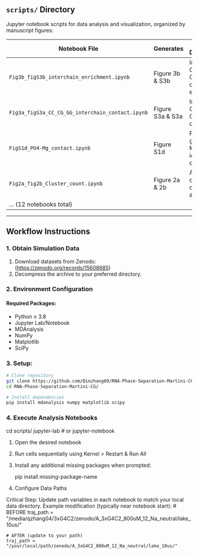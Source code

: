 ## `scripts/` Directory
Jupyter notebook scripts for data analysis and visualization, organized by manuscript figures:

| Notebook File | Generates | Analysis Description |
|---------------|-----------|----------------------|
| `Fig3b_figS3b_interchain_enrichment.ipynb` | Figure 3b & S3b | Inter-chain C-C/C-G/G-G contacts enrichment |
| `Fig3a_figS3a_CC_CG_GG_interchain_contact.ipynb` | Figure S3a & S3a | Intra-chain C-C/C-G/G-G contacts |
| `FigS1d_PO4-Mg_contact.ipynb` | Figure S1d | Phosphate group - Magnesium ion contacts |
| `Fig2a_fig2b_Cluster_count.ipynb` | Figure 2a & 2b | Average cluster count analysis |
| ... (12 notebooks total) | | |

---

## Workflow Instructions

### 1. Obtain Simulation Data
1. Download datasets from Zenodo: (https://zenodo.org/records/15608685)
2. Decompress the archive to your preferred directory.

### 2. Environment Configuration
#### Required Packages:
- Python ≥ 3.8
- Jupyter Lab/Notebook
- MDAnalysis
- NumPy
- Matplotlib
- SciPy

### 3. Setup:
```bash
# Clone repository
git clone https://github.com/Qinzhang69/RNA-Phase-Separation-Martini-CG.git
cd RNA-Phase-Separation-Martini-CG/

# Install dependencies
pip install mdanalysis numpy matplotlib scipy
```

### 4. Execute Analysis Notebooks
cd scripts/
jupyter-lab  # or jupyter-notebook

  1. Open the desired notebook

  2. Run cells sequentially using Kernel > Restart & Run All

  3. Install any additional missing packages when prompted:

     pip install missing-package-name

  4. Configure Data Paths
  
  Critical Step: Update path variables in each notebook to match your local data directory.
  Example modification (typically near notebook start):
    # BEFORE
    traj_path = "/media/qzhang04/3xG4C2/zenodo/A_3xG4C2_800uM_12_Na_neutral/lake_10us/"
    
    # AFTER (update to your path)
    traj_path = "/your/local/path/zenodo/A_3xG4C2_800uM_12_Na_neutral/lake_10us/"

